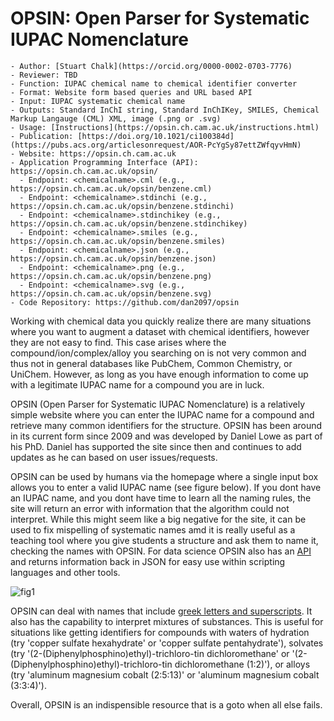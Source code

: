 # OPSIN: Open Parser for Systematic IUPAC Nomenclature

```{dropdown} About this tool
- Author: [Stuart Chalk](https://orcid.org/0000-0002-0703-7776)
- Reviewer: TBD
- Function: IUPAC chemical name to chemical identifier converter
- Format: Website form based queries and URL based API
- Input: IUPAC systematic chemical name
- Outputs: Standard InChI string, Standard InChIKey, SMILES, Chemical Markup Langauge (CML) XML, image (.png or .svg)
- Usage: [Instructions](https://opsin.ch.cam.ac.uk/instructions.html)
- Publication: [https://doi.org/10.1021/ci100384d](https://pubs.acs.org/articlesonrequest/AOR-PcYgSy87ettZWfqyvHmN)
- Website: https://opsin.ch.cam.ac.uk
- Application Programming Interface (API): https://opsin.ch.cam.ac.uk/opsin/
  - Endpoint: <chemicalname>.cml (e.g., https://opsin.ch.cam.ac.uk/opsin/benzene.cml)
  - Endpoint: <chemicalname>.stdinchi (e.g., https://opsin.ch.cam.ac.uk/opsin/benzene.stdinchi)
  - Endpoint: <chemicalname>.stdinchikey (e.g., https://opsin.ch.cam.ac.uk/opsin/benzene.stdinchikey)
  - Endpoint: <chemicalname>.smiles (e.g., https://opsin.ch.cam.ac.uk/opsin/benzene.smiles)
  - Endpoint: <chemicalname>.json (e.g., https://opsin.ch.cam.ac.uk/opsin/benzene.json)
  - Endpoint: <chemicalname>.png (e.g., https://opsin.ch.cam.ac.uk/opsin/benzene.png)
  - Endpoint: <chemicalname>.svg (e.g., https://opsin.ch.cam.ac.uk/opsin/benzene.svg)
- Code Repository: https://github.com/dan2097/opsin
```

Working with chemical data you quickly realize there are many situations where you want to augment a dataset with 
chemical identifiers, however they are not easy to find.  This case arises where the compound/ion/complex/alloy you
searching on is not very common and thus not in general databases like PubChem, Common Chemistry, or UniChem.  However,
as long as you have enough information to come up with a legitimate IUPAC name for a compound you are in luck.

OPSIN (Open Parser for Systematic IUPAC Nomenclature) is a relatively simple website where you can enter the IUPAC name
for a compound and retrieve many common identifiers for the structure.  OPSIN has been around in its current form since 
2009 and was developed by Daniel Lowe as part of his PhD.  Daniel has supported the site since then and continues to
add updates as he can based on user issues/requests.

OPSIN can be used by humans via the homepage where a single input box allows you to enter a valid IUPAC name (see figure below).  If you
dont have an IUPAC name, and you dont have time to learn all the naming rules, the site will return an error with 
information that the algorithm could not interpret.  While this might seem like a big negative for the site, it can
be used to fix mispelling of systematic names amd it is really useful as a teaching tool where you give students a
structure and ask them to name it, checking the names with OPSIN.  For data science OPSIN also has an [API](https://opsin.ch.cam.ac.uk/instructions.html) and returns
information back in JSON for easy use within scripting languages and other tools.

![fig1](../images/too_opsin_api_fig1.jpg)

OPSIN can deal with names that include [greek letters and superscripts](https://opsin.ch.cam.ac.uk/instructions.html). 
It also has the capability to interpret mixtures of substances. This is useful for situations like getting identifiers for
compounds with waters of hydration (try 'copper sulfate hexahydrate' or 'copper sulfate pentahydrate'), solvates 
(try '(2-(Diphenylphosphino)ethyl)-trichloro-tin dichloromethane' or '(2-(Diphenylphosphino)ethyl)-trichloro-tin 
dichloromethane (1:2)'), or alloys (try 'aluminum magnesium cobalt (2:5:13)' or 'aluminum magnesium cobalt (3:3:4)').

Overall, OPSIN is an indispensible resource that is a goto when all else fails.